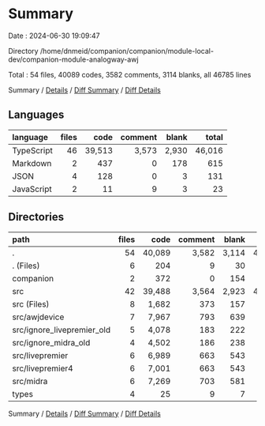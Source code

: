 # Summary

Date : 2024-06-30 19:09:47

Directory /home/dnmeid/companion/companion/module-local-dev/companion-module-analogway-awj

Total : 54 files,  40089 codes, 3582 comments, 3114 blanks, all 46785 lines

Summary / [Details](details.md) / [Diff Summary](diff.md) / [Diff Details](diff-details.md)

## Languages
| language | files | code | comment | blank | total |
| :--- | ---: | ---: | ---: | ---: | ---: |
| TypeScript | 46 | 39,513 | 3,573 | 2,930 | 46,016 |
| Markdown | 2 | 437 | 0 | 178 | 615 |
| JSON | 4 | 128 | 0 | 3 | 131 |
| JavaScript | 2 | 11 | 9 | 3 | 23 |

## Directories
| path | files | code | comment | blank | total |
| :--- | ---: | ---: | ---: | ---: | ---: |
| . | 54 | 40,089 | 3,582 | 3,114 | 46,785 |
| . (Files) | 6 | 204 | 9 | 30 | 243 |
| companion | 2 | 372 | 0 | 154 | 526 |
| src | 42 | 39,488 | 3,564 | 2,923 | 45,975 |
| src (Files) | 8 | 1,682 | 373 | 157 | 2,212 |
| src/awjdevice | 7 | 7,967 | 793 | 639 | 9,399 |
| src/ignore_livepremier_old | 5 | 4,078 | 183 | 222 | 4,483 |
| src/ignore_midra_old | 4 | 4,502 | 186 | 238 | 4,926 |
| src/livepremier | 6 | 6,989 | 663 | 543 | 8,195 |
| src/livepremier4 | 6 | 7,001 | 663 | 543 | 8,207 |
| src/midra | 6 | 7,269 | 703 | 581 | 8,553 |
| types | 4 | 25 | 9 | 7 | 41 |

Summary / [Details](details.md) / [Diff Summary](diff.md) / [Diff Details](diff-details.md)